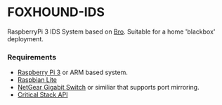 # FOXHOUND-IDS

RaspberryPi 3 IDS System based on [Bro](https://www.bro.org). Suitable for a home 'blackbox' deployment.

### Requirements
* [Raspberry Pi 3](https://thepihut.com/products/raspberry-pi-3-model-b) or ARM based system.
* [Raspbian Lite](https://www.raspberrypi.org/documentation/installation/installing-images/mac.md)
* [NetGear Gigabit Switch](https://www.amazon.co.uk/NETGEAR-GS105E-200UKS-ProSAFE-Managed-Ethernet/dp/B002YPJ8KM) or similiar that supports port mirroring.
* [Critical Stack API](https://intel.criticalstack.com/user/sign_up)
